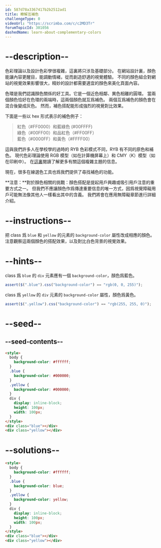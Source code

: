 ```yaml
---
id: 587d78a3367417b2b2512ad1
title: 瞭解互補色
challengeType: 0
videoUrl: "https://scrimba.com/c/c2MD3Tr"
forumTopicId: 301056
dashedName: learn-about-complementary-colors
---
```


# --description--

色彩理論以及設計色彩學很複雜，這裏將只涉及基礎部分。 在網站設計裏，顏色能讓內容更醒目，能調動情緒，從而創造舒適的視覺體驗。 不同的顏色組合對網站的視覺效果影響很大，精妙的設計都需要適宜的顏色來美化頁面內容。

色環是我們認識顏色關係的好工具。它是一個近色相鄰、異色相離的圓環。 當兩個顏色恰好在色環的兩端時，這兩個顏色就互爲補色。 兩個互爲補色的顏色會在混合後變成灰色。 然而，補色搭配能形成強烈的視覺對比效果。

下面是一些以 hex 形式表示的補色例子：

<blockquote>紅色（#FF0000）和藍綠色 (#00FFFF)<br>綠色（#00FF00）和品紅色（#FF00FF）<br>藍色（#0000FF）和黃色（#FFFF00）</blockquote>

這與我們許多人在學校學的過時的 RYB 色彩模式不同，RYB 有不同的原色和補色。 現代色彩理論使用 RGB 模型（如在計算機屏幕上）和 CMY（K）模型（如在印刷中）。 在[這裏](https://en.wikipedia.org/wiki/Color_model)閱讀了解更多有關這個複雜主題的信息。

現在，很多在線選色工具也爲我們提供了尋找補色的功能。

**注意：**對於顏色相關的挑戰：顏色搭配是提起用戶興趣或吸引用戶注意的重要方式之一。 但我們不應讓顏色作爲傳達重要信息的唯一方式，因爲視覺障礙用戶可能無法像其他人一樣看出其中的含義。 我們將會在應用無障礙章節進行詳細介紹。

# --instructions--

把 class 爲 `blue` 和 `yellow` 的元素的 `background-color` 屬性改成相應的顏色。 注意觀察這兩個顏色的搭配效果，以及對比白色背景的視覺效果。

# --hints--

class 爲 `blue` 的 `div` 元素應有一個 `background-color`，顏色爲藍色。

```js
assert($(".blue").css("background-color") == "rgb(0, 0, 255)");
```

class 爲 `yellow` 的 `div` 元素的 `background-color` 屬性，顏色爲黃色。

```js
assert($(".yellow").css("background-color") == "rgb(255, 255, 0)");
```

# --seed--

## --seed-contents--

```html
<style>
  body {
    background-color: #ffffff;
  }
  .blue {
    background-color: #000000;
  }
  .yellow {
    background-color: #000000;
  }
  div {
    display: inline-block;
    height: 100px;
    width: 100px;
  }
</style>
<div class="blue"></div>
<div class="yellow"></div>
```

# --solutions--

```html
<style>
  body {
    background-color: #ffffff;
  }
  .blue {
    background-color: blue;
  }
  .yellow {
    background-color: yellow;
  }
  div {
    display: inline-block;
    height: 100px;
    width: 100px;
  }
</style>
<div class="blue"></div>
<div class="yellow"></div>
```
